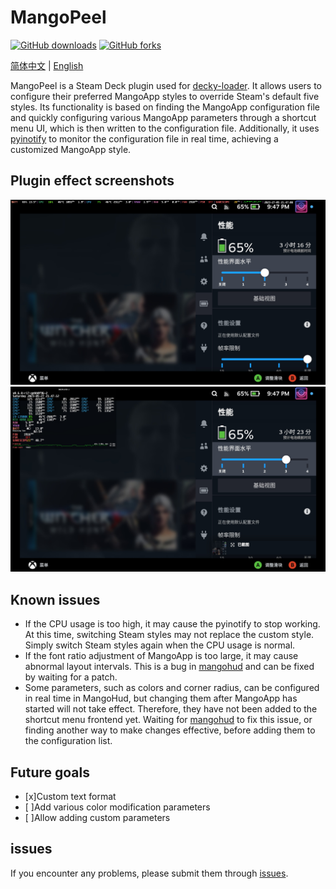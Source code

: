 # MangoPeel

[![GitHub downloads](https://img.shields.io/github/downloads/Gawah/MangoPeel/total?color=green&logo=github)](https://github.com/Gawah/MangoPeel/releases)
[![GitHub forks](https://img.shields.io/github/forks/Gawah/MangoPeel?color=green&logo=github)](https://github.com/Gawah/MangoPeel/forks)

[简体中文](README_CN.md) | [English](README.md)

MangoPeel is a Steam Deck plugin used for [decky-loader](https://github.com/SteamDeckHomebrew/decky-loader). It allows users to configure their preferred MangoApp styles to override Steam's default five styles. Its functionality is based on finding the MangoApp configuration file and quickly configuring various MangoApp parameters through a shortcut menu UI, which is then written to the configuration file. Additionally, it uses [pyinotify](https://pypi.org/project/pyinotify/) to monitor the configuration file in real time, achieving a customized MangoApp style.

## Plugin effect screenshots

![](assets/20230527214708_1.jpg)
![](assets/20230527214713_1.jpg)

## Known issues
- If the CPU usage is too high, it may cause the pyinotify to stop working. At this time, switching Steam styles may not replace the custom style. Simply switch Steam styles again when the CPU usage is normal.
- If the font ratio adjustment of MangoApp is too large, it may cause abnormal layout intervals. This is a bug in [mangohud](https://github.com/flightlessmango/MangoHud) and can be fixed by waiting for a patch. 
- Some parameters, such as colors and corner radius, can be configured in real time in MangoHud, but changing them after MangoApp has started will not take effect. Therefore, they have not been added to the shortcut menu frontend yet. Waiting for [mangohud](https://github.com/flightlessmango/MangoHud) to fix this issue, or finding another way to make changes effective, before adding them to the configuration list.

## Future goals

- [x]Custom text format
- [ ]Add various color modification parameters
- [ ]Allow adding custom parameters

## issues
   If you encounter any problems, please submit them through [issues](https://github.com/Gawah/MangoPeel/issues).